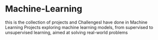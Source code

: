 # Machine-Learning
this is the collection of projects  and ChallengesI have done in Machine Learning
Projects exploring machine learning models, from supervised to unsupervised learning, aimed at solving real-world problems
